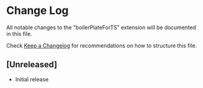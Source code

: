 # Change Log

All notable changes to the "boilerPlateForTS" extension will be documented in this file.

Check [Keep a Changelog](http://keepachangelog.com/) for recommendations on how to structure this file.

## [Unreleased]

- Initial release